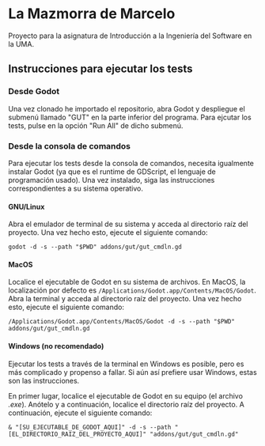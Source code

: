 # La Mazmorra de Marcelo
Proyecto para la asignatura de Introducción a la Ingeniería del Software en la UMA.

## Instrucciones para ejecutar los tests

### Desde Godot

Una vez clonado he importado el repositorio, abra Godot y despliegue el submenú llamado "GUT" en la parte inferior del programa. Para ejcutar los tests, pulse en la opción "Run All" de dicho submenú.

### Desde la consola de comandos

Para ejecutar los tests desde la consola de comandos, necesita igualmente instalar Godot (ya que es el runtime de GDScript, el lenguaje de programación usado). Una vez instalado, siga las instrucciones correspondientes a su sistema operativo.

#### GNU/Linux

Abra el emulador de terminal de su sistema y acceda al directorio raíz del proyecto. Una vez hecho esto, ejecute el siguiente comando:

```
godot -d -s --path "$PWD" addons/gut/gut_cmdln.gd
```

#### MacOS

Localice el ejecutable de Godot en su sistema de archivos. En MacOS, la localización por defecto es `/Applications/Godot.app/Contents/MacOS/Godot`. Abra la terminal y acceda al directorio raíz del proyecto. Una vez hecho esto, ejecute el siguiente comando:

```
/Applications/Godot.app/Contents/MacOS/Godot -d -s --path "$PWD" addons/gut/gut_cmdln.gd
```

#### Windows (no recomendado)

Ejecutar los tests a través de la terminal en Windows es posible, pero es más complicado y propenso a fallar. Si aún así prefiere usar Windows, estas son las instrucciones.

En primer lugar, localice el ejecutable de Godot en su equipo (el archivo _.exe_). Anótelo y a continuación, localice el directorio raíz del proyecto. A continuación, ejecute el siguiente comando:

```
& "[SU_EJECUTABLE_DE_GODOT_AQUI]" -d -s --path "[EL_DIRECTORIO_RAIZ_DEL_PROYECTO_AQUI]" "addons/gut/gut_cmdln.gd"
```